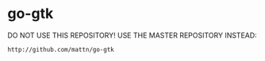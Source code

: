 go-gtk
======

DO NOT USE THIS REPOSITORY!
USE THE MASTER REPOSITORY INSTEAD:

    http://github.com/mattn/go-gtk
